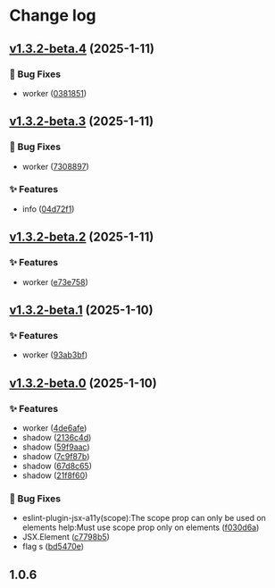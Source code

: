 # Change log

## [v1.3.2-beta.4](git@github.com:monako97/n-code-live/compare/v1.3.2-beta.3...v1.3.2-beta.4) (2025-1-11)

### 🐛 Bug Fixes

- worker ([0381851](git@github.com:monako97/n-code-live/commit/0381851372924a42d95297ddc0c57f374c355454))

## [v1.3.2-beta.3](git@github.com:monako97/n-code-live/compare/v1.3.2-beta.2...v1.3.2-beta.3) (2025-1-11)

### 🐛 Bug Fixes

- worker ([7308897](git@github.com:monako97/n-code-live/commit/7308897b0f3adfef306f9678968ae98988ac1c30))

### ✨ Features

- info ([04d72f1](git@github.com:monako97/n-code-live/commit/04d72f1f3d761776fa3215adc8e22dc2f54f6e9f))

## [v1.3.2-beta.2](git@github.com:monako97/n-code-live/compare/v1.3.2-beta.1...v1.3.2-beta.2) (2025-1-11)

### ✨ Features

- worker ([e73e758](git@github.com:monako97/n-code-live/commit/e73e75852a0945371e90a8bcc0493756f7cf0dda))

## [v1.3.2-beta.1](git@github.com:monako97/n-code-live/compare/v1.3.2-beta.0...v1.3.2-beta.1) (2025-1-10)

### ✨ Features

- worker ([93ab3bf](git@github.com:monako97/n-code-live/commit/93ab3bfc22537e6a2678eae9f39b9af3e7670929))

## [v1.3.2-beta.0](git@github.com:monako97/n-code-live/compare/1.0.6...v1.3.2-beta.0) (2025-1-10)

### ✨ Features

- worker ([4de6afe](git@github.com:monako97/n-code-live/commit/4de6afe6f6ec2a42dde36236fee4c1e4026dcd83))
- shadow ([2136c4d](git@github.com:monako97/n-code-live/commit/2136c4d38ca2e9f640358138dd8ba085b56efc1a))
- shadow ([59f9aac](git@github.com:monako97/n-code-live/commit/59f9aac0c74977fa64b711e1c345dcdfd97833cd))
- shadow ([7c9f87b](git@github.com:monako97/n-code-live/commit/7c9f87bb2a4f4214a8f21053c1ad118e65711b3f))
- shadow ([67d8c65](git@github.com:monako97/n-code-live/commit/67d8c655aedc6f2186ff750ffaf88e1e3ff58902))
- shadow ([21f8f60](git@github.com:monako97/n-code-live/commit/21f8f600b5b314c850769dfca127c75c2d1e9901))

### 🐛 Bug Fixes

- eslint-plugin-jsx-a11y(scope):The scope prop can only be used on <th> elements help:Must use scope prop only on <th> elements ([f030d6a](git@github.com:monako97/n-code-live/commit/f030d6a657b357be41da5948bc4d4f9f99237aaf))
- JSX.Element ([c7798b5](git@github.com:monako97/n-code-live/commit/c7798b5f3a9bcc3d0042f0d373420b6a5996b6e9))
- flag s ([bd5470e](git@github.com:monako97/n-code-live/commit/bd5470e74ce0c3e5de1e038d86be3cd165ac67e4))

## 1.0.6